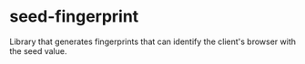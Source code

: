# seed-fingerprint

Library that generates fingerprints that can identify the client's browser with the seed value.

